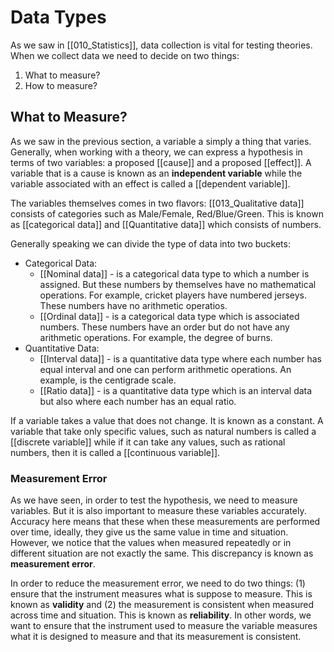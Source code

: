 # Data Types

As we saw in [[010_Statistics]], data collection is vital for testing theories. When we collect data we need to decide on two things: 

1. What to measure? 
2. How to measure? 

## What to Measure?

As we saw in the previous section, a variable a simply a thing that varies. Generally, when working with a theory, we can express a hypothesis in terms of two variables: a proposed [[cause]] and a proposed [[effect]].  A variable that is a cause is known as an **independent variable** while the variable associated with an effect is called a [[dependent variable]]. 

The variables themselves comes in two flavors: [[013_Qualitative data]] consists of categories such as Male/Female, Red/Blue/Green. This is known as [[categorical data]] and [[Quantitative data]] which consists of numbers. 

Generally speaking we can divide the type of data into two buckets: 

* Categorical Data:
	* [[Nominal data]] - is a categorical data type to which a number is assigned. But these numbers by themselves have no mathematical operations. For example, cricket players have numbered jerseys. These numbers have no arithmetic operatios. 
	* [[Ordinal data]] - is a categorical data type which is associated numbers. These numbers have an order but do not have any arithmetic operations. For example, the degree of burns. 
* Quantitative Data:
	* [[Interval data]] - is a quantitative data type where each number has equal interval and one can perform arithmetic operations. An example, is the centigrade scale. 
	* [[Ratio data]] - is a quantitative data type which is an interval data but also where each number has an equal ratio. 

 If a variable takes a value that does not change. It is known as a constant.  A variable that take only specific values, such as natural numbers is called a [[discrete variable]] while if it can take any values, such as rational numbers, then it is called a [[continuous variable]]. 

### Measurement Error

As we have seen, in order to test the hypothesis, we need to measure variables. But it is also important to measure these variables accurately. Accuracy here means that these when these measurements are performed over time, ideally, they give us the same value in time and situation. However, we notice that the values when measured repeatedly or in different situation are not exactly the same. This discrepancy is known as **measurement error**. 

In order to reduce the measurement error, we need to do two things: (1) ensure that the instrument measures what is suppose to measure. This is known as **validity** and (2) the measurement is consistent when measured across time and situation. This is known as **reliability**. In other words, we want to ensure that the instrument used to measure the variable measures what it is designed to measure and that its measurement is consistent. 

